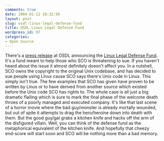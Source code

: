 ```yaml
---
comments: true
date: 2004-01-12 18:32:56
layout: post
slug: osdl-linux-legal-defense-fund
title: OSDL Linux Legal Defense Fund
wordpress_id: 97
categories:
- Open Source
---
```


There's a [press release](http://www.osdl.org/newsroom/press_releases/2004/2004_01_12_beaverton.html) at OSDL announcing the [Linux Legal Defense Fund](http://www.osdl.org/about_osdl/legal/lldf/lldf_description.html). It's a fund meant to help those who SCO is threatening to sue. If you haven't heard about the issue it almost definitely doesn't affect you. In a nutshell, SCO owns the copyright to the original Unix codebase, and has decided to sue people using Linux cause SCO says there's Unix code in Linux. This simply isn't true. The few examples that SCO has given have proven to be written by Linus or to have derived from another source which existed before the Unix code SCO has rights to. The whole case is all just a big dramatic flailing which is sure to mark the final phase of the welcome death throes of a poorly managed and executed company. It's like that last scene of a horror movie where the bad guy/monster is already mortally wounded, but out of spite it attempts to drag the hero/heroine down into death with them. But the good guy/gal grabs a kitchen knife and hacks off the arm of the disfigured villain. Well, you can think of the defense fund as the metaphorical equivalent of the kitchen knife. And hopefully that cheezy end-score will start soon and SCO will be nothing more than a bad memory. 
